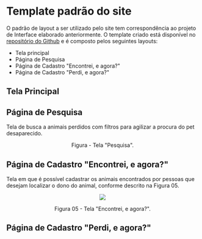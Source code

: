 # Template padrão do site

O padrão de layout a ser utilizado pelo site tem correspondência ao projeto de Interface elaborado anteriormente. O template criado está disponível no [repositório do Github](https://github.com/ICEI-PUC-Minas-PMV-ADS/pmv-ads-2022-1-e1-proj-web-t2-face-pet/tree/main/src/projeto_facepet) e é composto pelos seguintes layouts: 
-	Tela principal
-	Página de Pesquisa
-	Página de Cadastro "Encontrei, e agora?"
-	Página de Cadastro "Perdi, e agora?"

## Tela Principal

## Página de Pesquisa
Tela de busca a animais perdidos com filtros para agilizar a procura do pet desaparecido. 

<p align="center>
<img src="https://github.com/ICEI-PUC-Minas-PMV-ADS/pmv-ads-2022-1-e1-proj-web-t2-face-pet/blob/a6c8920d219722aeb1c615956a5fbf7083b11c92/docs/img/Captura%20de%20ecr%C3%A3%202022-06-03%20231032.png")
</p>

<p align="center"> Figura - Tela "Pesquisa". </p>
                                           
## Página de Cadastro "Encontrei, e agora?"
Tela em que é possível cadastrar os animais encontrados por pessoas que desejam localizar o dono do animal, conforme descrito na Figura 05.

<p align="center">
<img src="https://user-images.githubusercontent.com/100412134/172958365-85883fa1-a7be-46c7-aedd-2f5c572d6f71.png")
 </p>

<p align="center"> Figura 05 - Tela "Encontrei, e agora?". </p>  

## Página de Cadastro "Perdi, e agora?"
